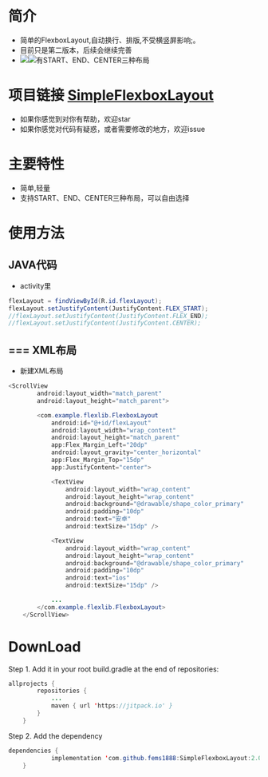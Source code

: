 简介
====
* 简单的FlexboxLayout,自动换行、排版,不受横竖屏影响;。
* 目前只是第二版本，后续会继续完善
* ![](http://recordit.co/dTVlS0yXne/gif/notify)![有START、END、CENTER三种布局](http://g.recordit.co/8Ojl5XcfFB.gif)


项目链接 [SimpleFlexboxLayout](https://github.com/fems1888/SimpleFlexboxLayout)
===
* 如果你感觉到对你有帮助，欢迎star
* 如果你感觉对代码有疑惑，或者需要修改的地方，欢迎issue

主要特性
===
* 简单,轻量
* 支持START、END、CENTER三种布局，可以自由选择

使用方法
===
JAVA代码
--
* activity里
```java
flexLayout = findViewById(R.id.flexLayout);
flexLayout.setJustifyContent(JustifyContent.FLEX_START);
//flexLayout.setJustifyContent(JustifyContent.FLEX_END);
//flexLayout.setJustifyContent(JustifyContent.CENTER);
```
===
XML布局
--

* 新建XML布局
```Java
<ScrollView
        android:layout_width="match_parent"
        android:layout_height="match_parent">

        <com.example.flexlib.FlexboxLayout
            android:id="@+id/flexLayout"
            android:layout_width="wrap_content"
            android:layout_height="match_parent"
            app:Flex_Margin_Left="20dp"
            android:layout_gravity="center_horizontal"
            app:Flex_Margin_Top="15dp"
            app:JustifyContent="center">

            <TextView
                android:layout_width="wrap_content"
                android:layout_height="wrap_content"
                android:background="@drawable/shape_color_primary"
                android:padding="10dp"
                android:text="安卓"
                android:textSize="15dp" />

            <TextView
                android:layout_width="wrap_content"
                android:layout_height="wrap_content"
                android:background="@drawable/shape_color_primary"
                android:padding="10dp"
                android:text="ios"
                android:textSize="15dp" />

            ...
        </com.example.flexlib.FlexboxLayout>
    </ScrollView>
```


DownLoad
=====
Step 1. Add it in your root build.gradle at the end of repositories:

```java
allprojects {
		repositories {
			...
			maven { url 'https://jitpack.io' }
		}
	}
```
Step 2. Add the dependency
```java
dependencies {
	        implementation 'com.github.fems1888:SimpleFlexboxLayout:2.0.0'
	}
```

   
   





